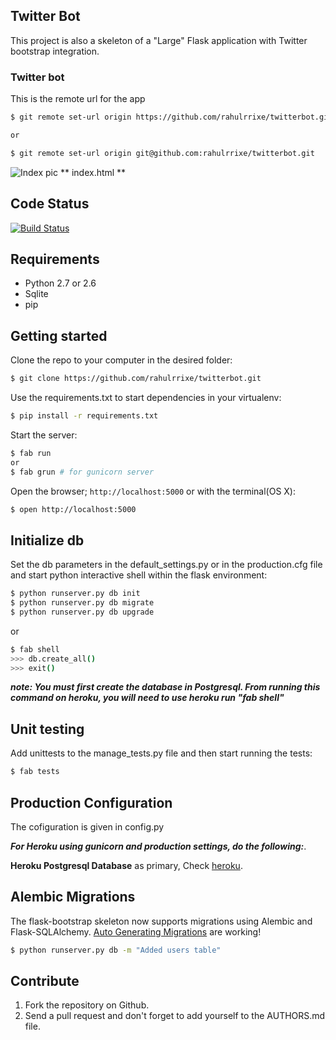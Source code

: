 Twitter Bot
-----------

This project is also a skeleton of a "Large" Flask application with Twitter bootstrap integration.

### Twitter bot

This is the remote url for the app

~~~sh
$ git remote set-url origin https://github.com/rahulrrixe/twitterbot.git

or

$ git remote set-url origin git@github.com:rahulrrixe/twitterbot.git
~~~

![Index pic](http://i.imgur.com/f2xI37r.png?1 "index")
** index.html **

Code Status
---
[![Build Status](https://travis-ci.org/rahulrrixe/flask-bootstrap.png)](https://travis-ci.org/albertogg/flask-bootstrap)


Requirements
---
* Python 2.7 or 2.6
* Sqlite
* pip

Getting started
---

Clone the repo to your computer in the desired folder:

~~~ sh
$ git clone https://github.com/rahulrrixe/twitterbot.git
~~~

Use the requirements.txt to start dependencies in your virtualenv:

~~~ sh
$ pip install -r requirements.txt
~~~

Start the server:

~~~ sh
$ fab run
or
$ fab grun # for gunicorn server
~~~

Open the browser; `http://localhost:5000` or with the terminal(OS X):

~~~ sh
$ open http://localhost:5000
~~~

Initialize db
---

Set the db parameters in the default_settings.py or in the production.cfg file and start python interactive shell within the flask environment:

~~~ sh
$ python runserver.py db init
$ python runserver.py db migrate
$ python runserver.py db upgrade
~~~
or
~~~ sh
$ fab shell
>>> db.create_all()
>>> exit()
~~~

***note: You must first create the database in Postgresql. From running this command on heroku, you will need to use heroku run "fab shell"***

Unit testing
---

Add unittests to the manage_tests.py file and then start running the tests:

~~~ sh
$ fab tests
~~~

Production Configuration
---
The cofiguration is given in config.py

***For Heroku using gunicorn and production settings, do the following:***.

**Heroku Postgresql Database** as primary,
Check [heroku](https://devcenter.heroku.com/articles/heroku-postgresql#establish-primary-db).


Alembic Migrations
---

The flask-bootstrap skeleton now supports migrations using Alembic and Flask-SQLAlchemy. [Auto Generating Migrations](http://alembic.readthedocs.org/en/latest/tutorial.html#auto-generating-migrations) are working!

~~~ sh
$ python runserver.py db -m "Added users table"
~~~

Contribute
---
1. Fork the repository on Github.
2. Send a pull request and don't forget to add yourself to the AUTHORS.md file.

